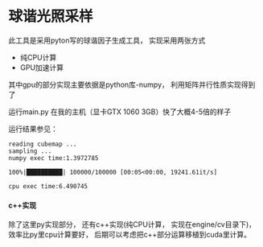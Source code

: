# 球谐光照采样

此工具是采用pyton写的球谐因子生成工具， 实现采用两张方式

* 纯CPU计算
* GPU加速计算

其中gpu的部分实现主要依据是python库-numpy， 利用矩阵并行性质实现得到了

运行main.py 在我的主机（显卡GTX 1060 3GB）快了大概4-5倍的样子

运行结果参见：

```
reading cubemap ...
sampling ...
numpy exec time:1.3972785

100%|██████████| 100000/100000 [00:05<00:00, 19241.61it/s]

cpu exec time:6.490745
```

#### c++实现

除了这里py实现部分， 还有c++实现(纯CPU计算， 实现在engine/cv目录下)， 效率比py里cpu计算要好， 后期可以考虑把c++部分运算移植到cuda里计算。